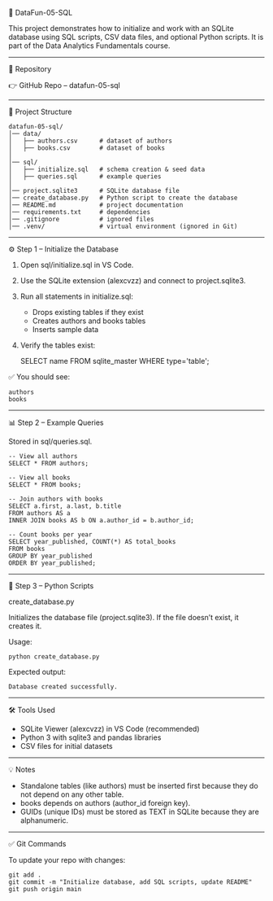 📘 DataFun-05-SQL

This project demonstrates how to initialize and work with an SQLite
database using SQL scripts, CSV data files, and optional Python scripts.
It is part of the Data Analytics Fundamentals course.

------------------------------------------------------------------------

🔗 Repository

👉 GitHub Repo – datafun-05-sql

------------------------------------------------------------------------

📂 Project Structure

    datafun-05-sql/
    │── data/                
    │   ├── authors.csv      # dataset of authors
    │   ├── books.csv        # dataset of books
    │
    │── sql/                 
    │   ├── initialize.sql   # schema creation & seed data
    │   ├── queries.sql      # example queries
    │
    │── project.sqlite3      # SQLite database file
    │── create_database.py   # Python script to create the database
    │── README.md            # project documentation
    │── requirements.txt     # dependencies
    │── .gitignore           # ignored files
    │── .venv/               # virtual environment (ignored in Git)

------------------------------------------------------------------------

⚙️ Step 1 – Initialize the Database

1.  Open sql/initialize.sql in VS Code.
2.  Use the SQLite extension (alexcvzz) and connect to project.sqlite3.
3.  Run all statements in initialize.sql:
    -   Drops existing tables if they exist
    -   Creates authors and books tables
    -   Inserts sample data
4.  Verify the tables exist:

    SELECT name FROM sqlite_master WHERE type='table';

✅ You should see:

    authors
    books

------------------------------------------------------------------------

📊 Step 2 – Example Queries

Stored in sql/queries.sql.

    -- View all authors
    SELECT * FROM authors;

    -- View all books
    SELECT * FROM books;

    -- Join authors with books
    SELECT a.first, a.last, b.title
    FROM authors AS a
    INNER JOIN books AS b ON a.author_id = b.author_id;

    -- Count books per year
    SELECT year_published, COUNT(*) AS total_books
    FROM books
    GROUP BY year_published
    ORDER BY year_published;

------------------------------------------------------------------------

🐍 Step 3 – Python Scripts

create_database.py

Initializes the database file (project.sqlite3).
If the file doesn’t exist, it creates it.

Usage:

    python create_database.py

Expected output:

    Database created successfully.

------------------------------------------------------------------------

🛠️ Tools Used

-   SQLite Viewer (alexcvzz) in VS Code (recommended)
-   Python 3 with sqlite3 and pandas libraries
-   CSV files for initial datasets

------------------------------------------------------------------------


💡 Notes

-   Standalone tables (like authors) must be inserted first because they
    do not depend on any other table.
-   books depends on authors (author_id foreign key).
-   GUIDs (unique IDs) must be stored as TEXT in SQLite because they are
    alphanumeric.

------------------------------------------------------------------------

✅ Git Commands

To update your repo with changes:

    git add .
    git commit -m "Initialize database, add SQL scripts, update README"
    git push origin main
